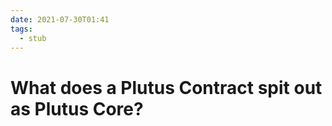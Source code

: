 ```yaml
---
date: 2021-07-30T01:41
tags: 
  - stub
---
```


# What does a Plutus Contract spit out as Plutus Core?

